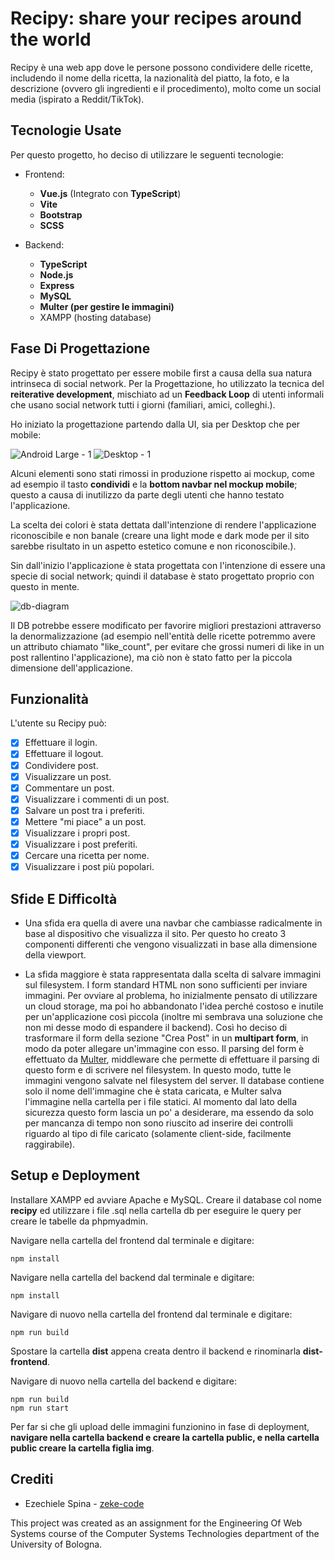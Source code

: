 
# Recipy: share your recipes around the world

Recipy è una web app dove le persone possono condividere delle ricette, includendo il nome della ricetta, la nazionalità del piatto, la foto, e la descrizione (ovvero gli ingredienti e il procedimento), molto come un social media (ispirato a Reddit/TikTok).


## Tecnologie Usate

Per questo progetto, ho deciso di utilizzare le seguenti tecnologie:

- Frontend:
    - **Vue.js** (Integrato con **TypeScript**)
    - **Vite**
    - **Bootstrap**
    - **SCSS**

- Backend:
    - **TypeScript**
    - **Node.js**
    - **Express**
    - **MySQL**
    - **Multer (per gestire le immagini)**
    - XAMPP (hosting database)


## Fase Di Progettazione

Recipy è stato progettato per essere mobile first a causa della sua natura intrinseca di social network. Per la Progettazione, ho utilizzato la tecnica del **reiterative development**, mischiato ad un **Feedback Loop** di utenti informali che usano social network tutti i giorni (familiari, amici, colleghi.).

Ho iniziato la progettazione partendo dalla UI, sia per Desktop che per mobile:

![Android Large - 1](https://github.com/zeke-code/recipy/assets/116798879/c187d2ef-1292-44df-97af-c5ff5311799e)
![Desktop - 1](https://github.com/zeke-code/recipy/assets/116798879/1747fcef-55b3-46a7-a449-31fd1256261d)


Alcuni elementi sono stati rimossi in produzione rispetto ai mockup, come ad esempio il tasto **condividi** e la **bottom navbar nel mockup mobile**; questo a causa di inutilizzo da parte degli utenti che hanno testato l'applicazione.

La scelta dei colori è stata dettata dall'intenzione di rendere l'applicazione riconoscibile e non banale (creare una light mode e dark mode per il sito sarebbe risultato in un aspetto estetico comune e non riconoscibile.).

Sin dall'inizio l'applicazione è stata progettata con l'intenzione di essere una specie di social network; quindi il database è stato progettato proprio con questo in mente.

![db-diagram](https://github.com/zeke-code/recipy/assets/116798879/1a1f0764-949f-4074-b8c9-8d44e2d0fdfd)


Il DB potrebbe essere modificato per favorire migliori prestazioni attraverso la denormalizzazione (ad esempio nell'entità delle ricette potremmo avere un attributo chiamato "like_count", per evitare che grossi numeri di like in un post rallentino l'applicazione), ma ciò non è stato fatto per la piccola dimensione dell'applicazione.


## Funzionalità

L'utente su Recipy può:

- [x]  Effettuare il login.
- [x]  Effettuare il logout.
- [x]  Condividere post.
- [x]  Visualizzare un post.
- [x]  Commentare un post.
- [x]  Visualizzare i commenti di un post.
- [x]  Salvare un post tra i preferiti.
- [x]  Mettere "mi piace" a un post.
- [x]  Visualizzare i propri post.
- [x]  Visualizzare i post preferiti.
- [x]  Cercare una ricetta per nome.
- [x]  Visualizzare i post più popolari.

## Sfide E Difficoltà

- Una sfida era quella di avere una navbar che cambiasse radicalmente in base al dispositivo che visualizza il sito. Per questo ho creato 3 componenti differenti che vengono visualizzati in base alla dimensione della viewport.

- La sfida maggiore è stata rappresentata dalla scelta di salvare immagini sul filesystem. I form standard HTML non sono sufficienti per inviare immagini. Per ovviare al problema, ho inizialmente pensato di utilizzare un cloud storage, ma poi ho abbandonato l'idea perché costoso e inutile per un'applicazione così piccola (inoltre mi sembrava una soluzione che non mi desse modo di espandere il backend). Così ho deciso di trasformare il form della sezione "Crea Post" in un **multipart form**, in modo da poter allegare un'immagine con esso. Il parsing del form è effettuato da [Multer](https://github.com/expressjs/multer), middleware che permette di effettuare il parsing di questo form e di scrivere nel filesystem. In questo modo, tutte le immagini vengono salvate nel filesystem del server. Il database contiene solo il nome dell'immagine che è stata caricata, e Multer salva l'immagine nella cartella per i file statici. Al momento dal lato della sicurezza questo form lascia un po' a desiderare, ma essendo da solo per mancanza di tempo non sono riuscito ad inserire dei controlli riguardo al tipo di file caricato (solamente client-side, facilmente raggirabile).
## Setup e Deployment

Installare XAMPP ed avviare Apache e MySQL.
Creare il database col nome **recipy** ed utilizzare i file .sql nella cartella db per eseguire le query per creare le tabelle da phpmyadmin.

Navigare nella cartella del frontend dal terminale e digitare:
```
npm install
```

Navigare nella cartella del backend dal terminale e digitare:
```
npm install
```

Navigare di nuovo nella cartella del frontend dal terminale e digitare:
```
npm run build
```

Spostare la cartella **dist** appena creata dentro il backend e rinominarla **dist-frontend**.

Navigare di nuovo nella cartella del backend e digitare:

```
npm run build
npm run start
```

Per far si che gli upload delle immagini funzionino in fase di deployment, **navigare nella cartella backend e creare la cartella public, e nella cartella public creare la cartella figlia img**.


## Crediti

- Ezechiele Spina - [zeke-code](https://github.com/zeke-code)

This project was created as an assignment for the Engineering Of Web Systems course of the Computer Systems Technologies department of the University of Bologna.
